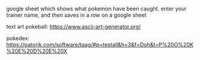 google sheet which shows what pokemon have been caught. enter your trainer name, and then saves in a row on a google sheet

text art pokeball:
https://www.ascii-art-generator.org/

pokedex:
https://patorjk.com/software/taag/#p=testall&h=3&f=Doh&t=P%20O%20K%20E%20D%20E%20X

